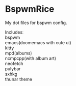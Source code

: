 # BspwmRice

My dot files for bspwm config.

Includes:<br>
bspwm<br>
emacs(doomemacs with cute ui)<br>
kitty<br>
mpd(albums)<br>
ncmpcpp(with album art)<br>
neofetch<br>
pulybar<br>
sxhkg<br>
thunar theme<br>
